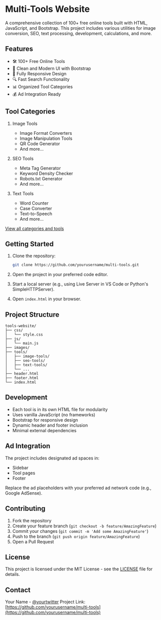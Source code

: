# Multi-Tools Website

A comprehensive collection of 100+ free online tools built with HTML, JavaScript, and Bootstrap. This project includes various utilities for image conversion, SEO, text processing, development, calculations, and more.

## Features

- 🛠️ 100+ Free Online Tools
- 🎨 Clean and Modern UI with Bootstrap
- 📱 Fully Responsive Design
- 🔍 Fast Search Functionality
- 📊 Organized Tool Categories
- 💰 Ad Integration Ready

## Tool Categories

1. Image Tools
   - Image Format Converters
   - Image Manipulation Tools
   - QR Code Generator
   - And more...

2. SEO Tools
   - Meta Tag Generator
   - Keyword Density Checker
   - Robots.txt Generator
   - And more...

3. Text Tools
   - Word Counter
   - Case Converter
   - Text-to-Speech
   - And more...

[View all categories and tools](#)

## Getting Started

1. Clone the repository:
   ```bash
   git clone https://github.com/yourusername/multi-tools.git
   ```

2. Open the project in your preferred code editor.

3. Start a local server (e.g., using Live Server in VS Code or Python's SimpleHTTPServer).

4. Open `index.html` in your browser.

## Project Structure

```
tools-website/
├── css/
│   └── style.css
├── js/
│   └── main.js
├── images/
├── tools/
│   ├── image-tools/
│   ├── seo-tools/
│   ├── text-tools/
│   └── ...
├── header.html
├── footer.html
└── index.html
```

## Development

- Each tool is in its own HTML file for modularity
- Uses vanilla JavaScript (no frameworks)
- Bootstrap for responsive design
- Dynamic header and footer inclusion
- Minimal external dependencies

## Ad Integration

The project includes designated ad spaces in:
- Sidebar
- Tool pages
- Footer

Replace the ad placeholders with your preferred ad network code (e.g., Google AdSense).

## Contributing

1. Fork the repository
2. Create your feature branch (`git checkout -b feature/AmazingFeature`)
3. Commit your changes (`git commit -m 'Add some AmazingFeature'`)
4. Push to the branch (`git push origin feature/AmazingFeature`)
5. Open a Pull Request

## License

This project is licensed under the MIT License - see the [LICENSE](LICENSE) file for details.

## Contact

Your Name - [@yourtwitter](https://twitter.com/yourtwitter)
Project Link: [https://github.com/yourusername/multi-tools](https://github.com/yourusername/multi-tools) 